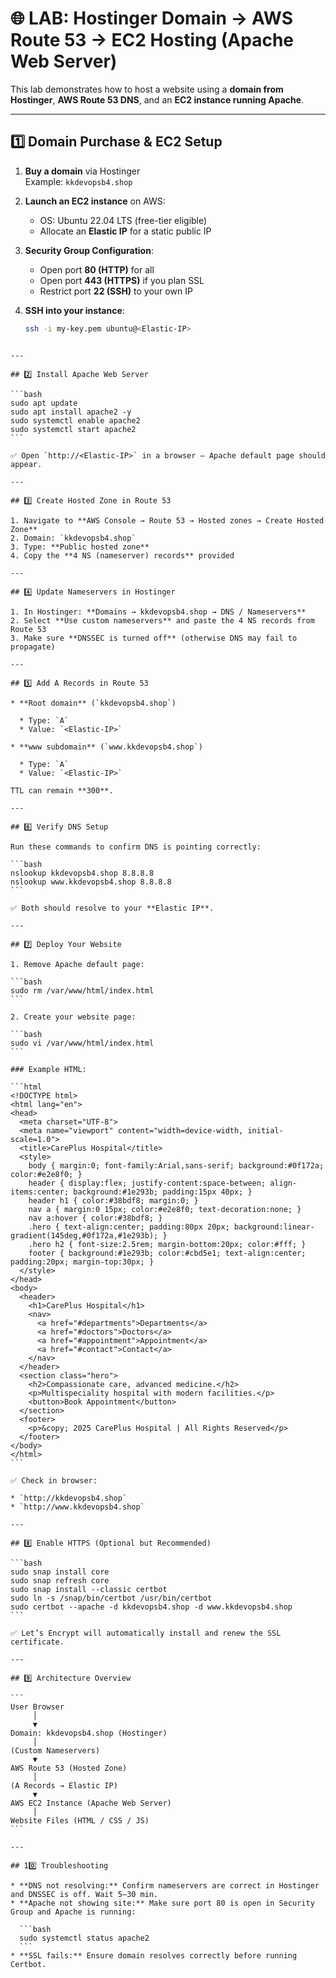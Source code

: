 # 🌐 LAB: Hostinger Domain → AWS Route 53 → EC2 Hosting (Apache Web Server)

This lab demonstrates how to host a website using a **domain from Hostinger**, **AWS Route 53 DNS**, and an **EC2 instance running Apache**.

---

## 1️⃣ Domain Purchase & EC2 Setup

1. **Buy a domain** via Hostinger  
   Example: `kkdevopsb4.shop`

2. **Launch an EC2 instance** on AWS:  
   - OS: Ubuntu 22.04 LTS (free-tier eligible)  
   - Allocate an **Elastic IP** for a static public IP  

3. **Security Group Configuration**:  
   - Open port **80 (HTTP)** for all  
   - Open port **443 (HTTPS)** if you plan SSL  
   - Restrict port **22 (SSH)** to your own IP  

4. **SSH into your instance**:  
   ```bash
   ssh -i my-key.pem ubuntu@<Elastic-IP>
````

---

## 2️⃣ Install Apache Web Server

```bash
sudo apt update
sudo apt install apache2 -y
sudo systemctl enable apache2
sudo systemctl start apache2
```

✅ Open `http://<Elastic-IP>` in a browser — Apache default page should appear.

---

## 3️⃣ Create Hosted Zone in Route 53

1. Navigate to **AWS Console → Route 53 → Hosted zones → Create Hosted Zone**
2. Domain: `kkdevopsb4.shop`
3. Type: **Public hosted zone**
4. Copy the **4 NS (nameserver) records** provided

---

## 4️⃣ Update Nameservers in Hostinger

1. In Hostinger: **Domains → kkdevopsb4.shop → DNS / Nameservers**
2. Select **Use custom nameservers** and paste the 4 NS records from Route 53
3. Make sure **DNSSEC is turned off** (otherwise DNS may fail to propagate)

---

## 5️⃣ Add A Records in Route 53

* **Root domain** (`kkdevopsb4.shop`)

  * Type: `A`
  * Value: `<Elastic-IP>`

* **www subdomain** (`www.kkdevopsb4.shop`)

  * Type: `A`
  * Value: `<Elastic-IP>`

TTL can remain **300**.

---

## 6️⃣ Verify DNS Setup

Run these commands to confirm DNS is pointing correctly:

```bash
nslookup kkdevopsb4.shop 8.8.8.8
nslookup www.kkdevopsb4.shop 8.8.8.8
```

✅ Both should resolve to your **Elastic IP**.

---

## 7️⃣ Deploy Your Website

1. Remove Apache default page:

```bash
sudo rm /var/www/html/index.html
```

2. Create your website page:

```bash
sudo vi /var/www/html/index.html
```

### Example HTML:

```html
<!DOCTYPE html>
<html lang="en">
<head>
  <meta charset="UTF-8">
  <meta name="viewport" content="width=device-width, initial-scale=1.0">
  <title>CarePlus Hospital</title>
  <style>
    body { margin:0; font-family:Arial,sans-serif; background:#0f172a; color:#e2e8f0; }
    header { display:flex; justify-content:space-between; align-items:center; background:#1e293b; padding:15px 40px; }
    header h1 { color:#38bdf8; margin:0; }
    nav a { margin:0 15px; color:#e2e8f0; text-decoration:none; }
    nav a:hover { color:#38bdf8; }
    .hero { text-align:center; padding:80px 20px; background:linear-gradient(145deg,#0f172a,#1e293b); }
    .hero h2 { font-size:2.5rem; margin-bottom:20px; color:#fff; }
    footer { background:#1e293b; color:#cbd5e1; text-align:center; padding:20px; margin-top:30px; }
  </style>
</head>
<body>
  <header>
    <h1>CarePlus Hospital</h1>
    <nav>
      <a href="#departments">Departments</a>
      <a href="#doctors">Doctors</a>
      <a href="#appointment">Appointment</a>
      <a href="#contact">Contact</a>
    </nav>
  </header>
  <section class="hero">
    <h2>Compassionate care, advanced medicine.</h2>
    <p>Multispeciality hospital with modern facilities.</p>
    <button>Book Appointment</button>
  </section>
  <footer>
    <p>&copy; 2025 CarePlus Hospital | All Rights Reserved</p>
  </footer>
</body>
</html>
```

✅ Check in browser:

* `http://kkdevopsb4.shop`
* `http://www.kkdevopsb4.shop`

---

## 8️⃣ Enable HTTPS (Optional but Recommended)

```bash
sudo snap install core
sudo snap refresh core
sudo snap install --classic certbot
sudo ln -s /snap/bin/certbot /usr/bin/certbot
sudo certbot --apache -d kkdevopsb4.shop -d www.kkdevopsb4.shop
```

✅ Let’s Encrypt will automatically install and renew the SSL certificate.

---

## 9️⃣ Architecture Overview

```
User Browser
     │
     ▼
Domain: kkdevopsb4.shop (Hostinger)
     │
(Custom Nameservers)
     ▼
AWS Route 53 (Hosted Zone)
     │
(A Records → Elastic IP)
     ▼
AWS EC2 Instance (Apache Web Server)
     │
Website Files (HTML / CSS / JS)
```

---

## 10️⃣ Troubleshooting

* **DNS not resolving:** Confirm nameservers are correct in Hostinger and DNSSEC is off. Wait 5–30 min.
* **Apache not showing site:** Make sure port 80 is open in Security Group and Apache is running:

  ```bash
  sudo systemctl status apache2
  ```
* **SSL fails:** Ensure domain resolves correctly before running Certbot.
